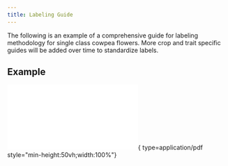 ```yaml
---
title: Labeling Guide
---
```


The following is an example of a comprehensive guide for labeling methodology for single class cowpea flowers. More crop and trait specific guides will be added over time to standardize labels.

## Example

![Labeling Guide](_attachments/labeling/Single_Class_Flower_Classification_Guide.pdf){ type=application/pdf style="min-height:50vh;width:100%"}